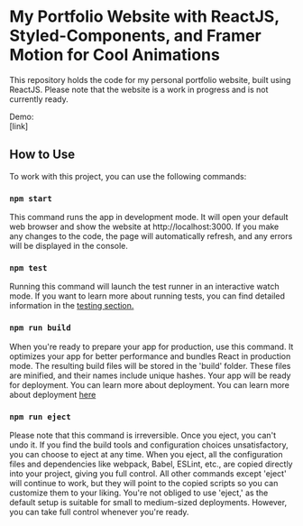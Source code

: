 # My Portfolio Website with ReactJS, Styled-Components, and Framer Motion for Cool Animations

This repository holds the code for my personal portfolio website, built using ReactJS. Please note that the website is a work in progress and is not currently ready. <br />

Demo: <br />
[link] <br />


## How to Use

To work with this project, you can use the following commands:

### `npm start`

This command runs the app in development mode. It will open your default web browser and show the website at http://localhost:3000. If you make any changes to the code, the page will automatically refresh, and any errors will be displayed in the console.

### `npm test`

Running this command will launch the test runner in an interactive watch mode. If you want to learn more about running tests, you can find detailed information in the [ testing section.](https://facebook.github.io/create-react-app/docs/running-tests)

### `npm run build`

When you're ready to prepare your app for production, use this command. It optimizes your app for better performance and bundles React in production mode. The resulting build files will be stored in the 'build' folder. These files are minified, and their names include unique hashes. Your app will be ready for deployment. You can learn more about deployment. You can learn more about deployment [here](https://facebook.github.io/create-react-app/docs/deployment)

### `npm run eject`

Please note that this command is irreversible. Once you eject, you can't undo it. If you find the build tools and configuration choices unsatisfactory, you can choose to eject at any time. When you eject, all the configuration files and dependencies like webpack, Babel, ESLint, etc., are copied directly into your project, giving you full control. All other commands except 'eject' will continue to work, but they will point to the copied scripts so you can customize them to your liking. You're not obliged to use 'eject,' as the default setup is suitable for small to medium-sized deployments. However, you can take full control whenever you're ready.
